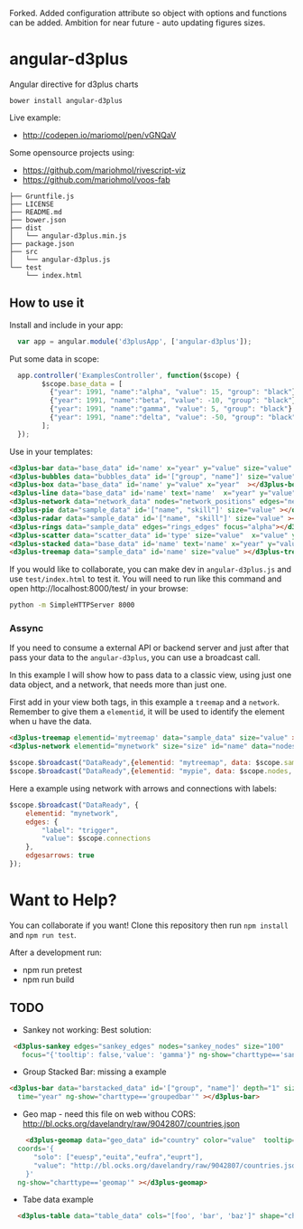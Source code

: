 Forked.
Added configuration attribute so object with options and functions can be added.
Ambition for near future - auto updating figures sizes.

# angular-d3plus

Angular directive for d3plus charts

`bower install angular-d3plus`

Live example:

* http://codepen.io/mariomol/pen/vGNQaV

Some opensource projects using:

* https://github.com/mariohmol/rivescript-viz
* https://github.com/mariohmol/voos-fab


```
├── Gruntfile.js
├── LICENSE
├── README.md
├── bower.json
├── dist
│   └── angular-d3plus.min.js
├── package.json
├── src
│   └── angular-d3plus.js
└── test
    └── index.html
```

## How to use it

Install and include in your app:

```js
  var app = angular.module('d3plusApp', ['angular-d3plus']);
```

Put some data in scope:

```js
  app.controller('ExamplesController', function($scope) {
        $scope.base_data = [
          {"year": 1991, "name":"alpha", "value": 15, "group": "black"},
          {"year": 1991, "name":"beta", "value": -10, "group": "black"},
          {"year": 1991, "name":"gamma", "value": 5, "group": "black"},
          {"year": 1991, "name":"delta", "value": -50, "group": "black"},
        ];
  });
```

Use in your templates:

```html
<d3plus-bar data="base_data" id='name' x="year" y="value" size="value" ></d3plus-bar>
<d3plus-bubbles data="bubbles_data" id='["group", "name"]' size="value" color="group"  depth="1" ></d3plus-bubbles>
<d3plus-box data="base_data" id='name' y="value" x="year"  ></d3plus-box>
<d3plus-line data="base_data" id='name' text='name'  x="year" y="value" ></d3plus-line>
<d3plus-network data="network_data" nodes="network_positions" edges="network_connections" id="name" size="size"  ></d3plus-network>
<d3plus-pie data="sample_data" id='["name", "skill"]' size="value" ></d3plus-pie>
<d3plus-radar data="sample_data" id='["name", "skill"]' size="value" ></d3plus-radar>
<d3plus-rings data="sample_data" edges="rings_edges" focus="alpha"></d3plus-rings>
<d3plus-scatter data="scatter_data" id='type' size="value"  x="value" y="weight" ></d3plus-scatter>
<d3plus-stacked data="base_data" id='name' text='name' x="year" y="value" ></d3plus-stacked>
<d3plus-treemap data="sample_data" id='name' size="value" ></d3plus-treemap>
```

If you would like to collaborate, you can make dev in `angular-d3plus.js` and use `test/index.html` to test it.
You will need to run like this command and open http://localhost:8000/test/ in your browse:

```bash
python -m SimpleHTTPServer 8000
```

### Assync

If you need to consume a external API or backend server and just after that pass your data to the `angular-d3plus`, you can use a broadcast call.

In this example I will show how to pass data to a classic view, using just one data object, and a network, that needs more than just one.

First add in your view both tags, in this example a `treemap` and a `network`. Remember to give them a `elementid`, it will be used to identify the element when u have the data.

```html
<d3plus-treemap elementid='mytreemap' data="sample_data" size="value" ></d3plus-treemap>
<d3plus-network elementid="mynetwork" size="size" id="name" data="nodes" edges="connections"></d3plus-network>
```


```javascript
$scope.$broadcast("DataReady",{elementid: "mytreemap", data: $scope.sample_data });
$scope.$broadcast("DataReady",{elementid: "mypie", data: $scope.nodes,  edges: $scope.connections });
```     

Here a example using network with arrows and connections with labels:

```js
$scope.$broadcast("DataReady", {
    elementid: "mynetwork",
    edges: {
        "label": "trigger",
        "value": $scope.connections
    },
    edgesarrows: true
});
```

# Want to Help?

You can collaborate if you want!  Clone this repository then run `npm install` and `npm run test`.

After a development run:

* npm run pretest
* npm run build

## TODO

* Sankey not working: Best solution:

```html
 <d3plus-sankey edges="sankey_edges" nodes="sankey_nodes" size="100"    id='id'
   focus="{'tooltip': false,'value': 'gamma'}" ng-show="charttype=='sankey'" ></d3plus-sankey>
```

* Group Stacked Bar: missing a example

```html
<d3plus-bar data="barstacked_data" id='["group", "name"]' depth="1" size="value" x="name" y="year"
  time="year" ng-show="charttype=='groupedbar'" ></d3plus-bar>
```

* Geo map - need this file on web withou CORS: http://bl.ocks.org/davelandry/raw/9042807/countries.json

```html
    <d3plus-geomap data="geo_data" id="country" color="value"  tooltip="value" text="name"
  coords='{
      "solo": ["euesp","euita","eufra","euprt"],
      "value": "http://bl.ocks.org/davelandry/raw/9042807/countries.json"
    }'
  ng-show="charttype=='geomap'" ></d3plus-geomap>
```

 * Tabe data example

```html
  <d3plus-table data="table_data" cols="[foo', 'bar', 'baz']" shape="check" id="index" ng-show="charttype=='table'"></d3plus-table>
```
